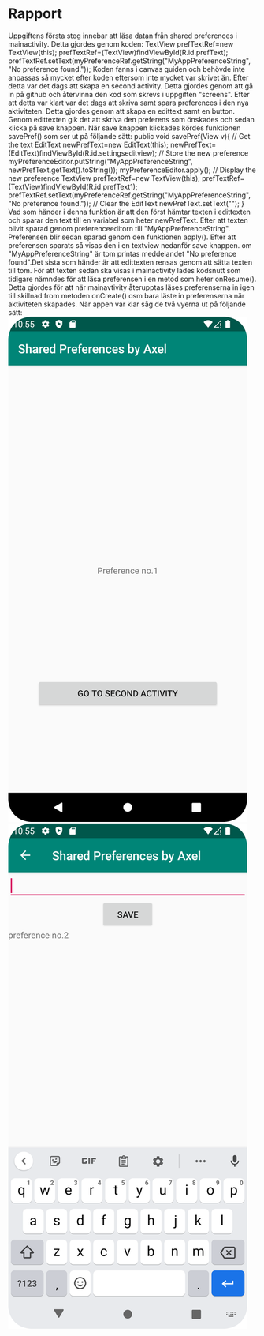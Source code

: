 
# Rapport
Uppgiftens första steg innebar att läsa datan från shared preferences i mainactivity. Detta gjordes genom koden:
TextView prefTextRef=new TextView(this);
prefTextRef=(TextView)findViewById(R.id.prefText);
prefTextRef.setText(myPreferenceRef.getString("MyAppPreferenceString", "No preference found."));
Koden fanns i canvas guiden och behövde inte anpassas så mycket efter koden eftersom inte mycket var skrivet än. 
Efter detta var det dags att skapa en second activity. Detta gjordes genom att gå in på github och återvinna den kod
som skrevs i uppgiften "screens". Efter att detta var klart var det dags att skriva samt spara preferences i den nya aktiviteten.
Detta gjordes genom att skapa en edittext samt en button. Genom edittexten gik det att skriva den preferens som önskades och sedan klicka
på save knappen. När save knappen klickades kördes funktionen savePref() som ser ut på följande sätt:
public void savePref(View v){
        // Get the text
        EditText newPrefText=new EditText(this);
        newPrefText=(EditText)findViewById(R.id.settingseditview);
        // Store the new preference
        myPreferenceEditor.putString("MyAppPreferenceString", newPrefText.getText().toString());
        myPreferenceEditor.apply();
        // Display the new preference
        TextView prefTextRef=new TextView(this);
        prefTextRef=(TextView)findViewById(R.id.prefText1);
        prefTextRef.setText(myPreferenceRef.getString("MyAppPreferenceString", "No preference found."));
        // Clear the EditText
        newPrefText.setText("");
    }
Vad som händer i denna funktion är att den först hämtar texten i edittexten och sparar den text till en variabel
som heter newPrefText. Efter att texten blivit sparad genom preferenceeditorn till "MyAppPreferenceString". Preferensen blir sedan sparad
genom den funktionen apply(). Efter att preferensen sparats så visas den i en textview nedanför save knappen. om "MyAppPreferenceString"
är tom printas meddelandet "No preference found".Det sista som händer är att edittexten rensas genom att sätta texten till tom. 
För att texten sedan ska visas i mainactivity lades kodsnutt som tidigare nämndes för att läsa preferensen i en metod som heter
onResume(). Detta gjordes för att när mainavtivity återupptas läses preferenserna in igen till skillnad from metoden 
onCreate() osm bara läste in preferenserna när aktiviteten skapades. 
När appen var klar såg de två vyerna ut på följande sätt:
![img.png](img.png)
![img_1.png](img_1.png)
